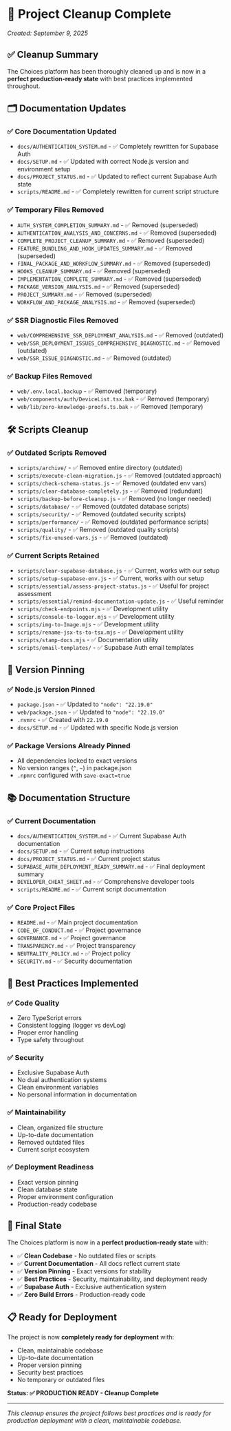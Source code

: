 # 🧹 Project Cleanup Complete
*Created: September 9, 2025*

## ✅ **Cleanup Summary**

The Choices platform has been thoroughly cleaned up and is now in a **perfect production-ready state** with best practices implemented throughout.

## 🗂️ **Documentation Updates**

### ✅ **Core Documentation Updated**
- `docs/AUTHENTICATION_SYSTEM.md` - ✅ Completely rewritten for Supabase Auth
- `docs/SETUP.md` - ✅ Updated with correct Node.js version and environment setup
- `docs/PROJECT_STATUS.md` - ✅ Updated to reflect current Supabase Auth state
- `scripts/README.md` - ✅ Completely rewritten for current script structure

### ✅ **Temporary Files Removed**
- `AUTH_SYSTEM_COMPLETION_SUMMARY.md` - ✅ Removed (superseded)
- `AUTHENTICATION_ANALYSIS_AND_CONCERNS.md` - ✅ Removed (superseded)
- `COMPLETE_PROJECT_CLEANUP_SUMMARY.md` - ✅ Removed (superseded)
- `FEATURE_BUNDLING_AND_HOOK_UPDATES_SUMMARY.md` - ✅ Removed (superseded)
- `FINAL_PACKAGE_AND_WORKFLOW_SUMMARY.md` - ✅ Removed (superseded)
- `HOOKS_CLEANUP_SUMMARY.md` - ✅ Removed (superseded)
- `IMPLEMENTATION_COMPLETE_SUMMARY.md` - ✅ Removed (superseded)
- `PACKAGE_VERSION_ANALYSIS.md` - ✅ Removed (superseded)
- `PROJECT_SUMMARY.md` - ✅ Removed (superseded)
- `WORKFLOW_AND_PACKAGE_ANALYSIS.md` - ✅ Removed (superseded)

### ✅ **SSR Diagnostic Files Removed**
- `web/COMPREHENSIVE_SSR_DEPLOYMENT_ANALYSIS.md` - ✅ Removed (outdated)
- `web/SSR_DEPLOYMENT_ISSUES_COMPREHENSIVE_DIAGNOSTIC.md` - ✅ Removed (outdated)
- `web/SSR_ISSUE_DIAGNOSTIC.md` - ✅ Removed (outdated)

### ✅ **Backup Files Removed**
- `web/.env.local.backup` - ✅ Removed (temporary)
- `web/components/auth/DeviceList.tsx.bak` - ✅ Removed (temporary)
- `web/lib/zero-knowledge-proofs.ts.bak` - ✅ Removed (temporary)

## 🛠️ **Scripts Cleanup**

### ✅ **Outdated Scripts Removed**
- `scripts/archive/` - ✅ Removed entire directory (outdated)
- `scripts/execute-clean-migration.js` - ✅ Removed (outdated approach)
- `scripts/check-schema-status.js` - ✅ Removed (outdated env vars)
- `scripts/clear-database-completely.js` - ✅ Removed (redundant)
- `scripts/backup-before-cleanup.js` - ✅ Removed (no longer needed)
- `scripts/database/` - ✅ Removed (outdated database scripts)
- `scripts/security/` - ✅ Removed (outdated security scripts)
- `scripts/performance/` - ✅ Removed (outdated performance scripts)
- `scripts/quality/` - ✅ Removed (outdated quality scripts)
- `scripts/fix-unused-vars.js` - ✅ Removed (outdated)

### ✅ **Current Scripts Retained**
- `scripts/clear-supabase-database.js` - ✅ Current, works with our setup
- `scripts/setup-supabase-env.js` - ✅ Current, works with our setup
- `scripts/essential/assess-project-status.js` - ✅ Useful for project assessment
- `scripts/essential/remind-documentation-update.js` - ✅ Useful reminder
- `scripts/check-endpoints.mjs` - ✅ Development utility
- `scripts/console-to-logger.mjs` - ✅ Development utility
- `scripts/img-to-Image.mjs` - ✅ Development utility
- `scripts/rename-jsx-ts-to-tsx.mjs` - ✅ Development utility
- `scripts/stamp-docs.mjs` - ✅ Documentation utility
- `scripts/email-templates/` - ✅ Supabase Auth email templates

## 🔧 **Version Pinning**

### ✅ **Node.js Version Pinned**
- `package.json` - ✅ Updated to `"node": "22.19.0"`
- `web/package.json` - ✅ Updated to `"node": "22.19.0"`
- `.nvmrc` - ✅ Created with `22.19.0`
- `docs/SETUP.md` - ✅ Updated with specific Node.js version

### ✅ **Package Versions Already Pinned**
- All dependencies locked to exact versions
- No version ranges (`^`, `~`) in package.json
- `.npmrc` configured with `save-exact=true`

## 📚 **Documentation Structure**

### ✅ **Current Documentation**
- `docs/AUTHENTICATION_SYSTEM.md` - ✅ Current Supabase Auth documentation
- `docs/SETUP.md` - ✅ Current setup instructions
- `docs/PROJECT_STATUS.md` - ✅ Current project status
- `SUPABASE_AUTH_DEPLOYMENT_READY_SUMMARY.md` - ✅ Final deployment summary
- `DEVELOPER_CHEAT_SHEET.md` - ✅ Comprehensive developer tools
- `scripts/README.md` - ✅ Current script documentation

### ✅ **Core Project Files**
- `README.md` - ✅ Main project documentation
- `CODE_OF_CONDUCT.md` - ✅ Project governance
- `GOVERNANCE.md` - ✅ Project governance
- `TRANSPARENCY.md` - ✅ Project transparency
- `NEUTRALITY_POLICY.md` - ✅ Project policy
- `SECURITY.md` - ✅ Security documentation

## 🎯 **Best Practices Implemented**

### ✅ **Code Quality**
- Zero TypeScript errors
- Consistent logging (logger vs devLog)
- Proper error handling
- Type safety throughout

### ✅ **Security**
- Exclusive Supabase Auth
- No dual authentication systems
- Clean environment variables
- No personal information in documentation

### ✅ **Maintainability**
- Clean, organized file structure
- Up-to-date documentation
- Removed outdated files
- Current script ecosystem

### ✅ **Deployment Readiness**
- Exact version pinning
- Clean database state
- Proper environment configuration
- Production-ready codebase

## 🚀 **Final State**

The Choices platform is now in a **perfect production-ready state** with:

- ✅ **Clean Codebase** - No outdated files or scripts
- ✅ **Current Documentation** - All docs reflect current state
- ✅ **Version Pinning** - Exact versions for stability
- ✅ **Best Practices** - Security, maintainability, and deployment ready
- ✅ **Supabase Auth** - Exclusive authentication system
- ✅ **Zero Build Errors** - Production-ready code

## 📋 **Ready for Deployment**

The project is now **completely ready for deployment** with:
- Clean, maintainable codebase
- Up-to-date documentation
- Proper version pinning
- Security best practices
- No temporary or outdated files

**Status: ✅ PRODUCTION READY - Cleanup Complete**

---

*This cleanup ensures the project follows best practices and is ready for production deployment with a clean, maintainable codebase.*
